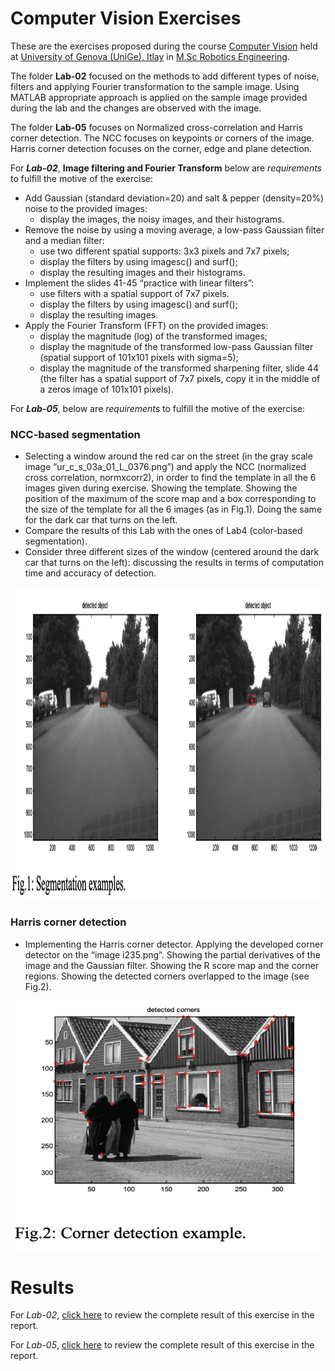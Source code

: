 # Computer Vision Exercises 

These are the exercises proposed during the course [Computer Vision](https://corsi.unige.it/en/off.f/2022/ins/60227?codcla=10635) held at [University of Genova (UniGe), Itlay](https://unige.it/en) in [M.Sc Robotics Engineering](https://corsi.unige.it/en/corsi/10635).  

The folder **Lab-02** focused on the methods to add different types of noise, filters and applying Fourier transformation to the sample image. Using MATLAB appropriate approach is applied on the sample image provided during the lab and the changes are observed with the image.

The folder **Lab-05** focuses on Normalized cross-correlation and Harris corner detection. The NCC focuses on keypoints or corners of the image. Harris corner detection focuses on the corner, edge and plane detection.

For ***Lab-02***, **Image filtering and Fourier Transform** below are *requirements* to fulfill the motive of the exercise:

* Add Gaussian (standard deviation=20) and salt & pepper (density=20%) noise to the provided images:
      <ul>
      <li>display the images, the noisy images, and their histograms.</li>
      </ul>
* Remove the noise by using a moving average, a low-pass Gaussian filter and a median filter:
      <ul>
      <li> use two different spatial supports: 3x3 pixels and 7x7 pixels; </li>
      <li> display the filters by using imagesc() and surf(); </li>
      <li> display the resulting images and their histograms. </li>
      </ul>
* Implement the slides 41-45 “practice with linear filters”:
      <ul>
      <li> use filters with a spatial support of 7x7 pixels.</li>
      <li> display the filters by using imagesc() and surf();</li>
      <li> display the resulting images.</li>
      </ul>
* Apply the Fourier Transform (FFT) on the provided images:
       <ul>
      <li> display the magnitude (log) of the transformed images;</li>
      <li> display the magnitude of the transformed low-pass Gaussian filter (spatial support of 101x101 pixels with sigma=5);</li>
      <li> display the magnitude of the transformed sharpening filter, slide 44 (the filter has a spatial support of 7x7 pixels, copy it in the middle of a zeros image of 101x101 pixels).</li>
      </ul>

For ***Lab-05***, below are *requirements* to fulfill the motive of the exercise:

### NCC-based segmentation

* Selecting a window around the red car on the street (in the gray scale image “ur_c_s_03a_01_L_0376.png”) and apply the NCC (normalized cross correlation, normxcorr2), in order to find the template in all the 6 images given during exercise. Showing the template. Showing the position of the maximum of the score map and a box corresponding to the size of the template for all the 6 images (as in Fig.1). Doing the same for the dark car that turns on the left.
* Compare the results of this Lab with the ones of Lab4 (color-based segmentation).
* Consider three different sizes of the window (centered around the dark car that turns on the left): discussing the results in terms of computation time and accuracy of detection.

<p align="center">
  <img width="1000" height="500" src="https://github.com/ankurkohli007/ComputerVisionExercises/blob/35dcf7a860d1f49e0fee72e0b3c5aafb00de3852/image1.png">
</p>

### Harris corner detection

* Implementing the Harris corner detector. Applying the developed corner detector on the “image i235.png”. Showing the partial derivatives of the image and the Gaussian filter. Showing the R score map and the corner regions. Showing the detected corners overlapped to the image (see Fig.2). 

<p align="center">
  <img width="960" height="400" src="https://github.com/ankurkohli007/ComputerVisionExercises/blob/cf17bcb55aaf072ccd8c803633fb4105e4ceed69/image2.png">
</p>

# Results

For *Lab-02*, [click here](KOHLI_lab02/VATS_KOHLI_LAB02_REPORT.pdf) to review the complete result of this exercise in the report.

For *Lab-05*, [click here](KOHLI_Lab05/Report_Kohli_Vats_lab05.pdf) to review the complete result of this exercise in the report.




